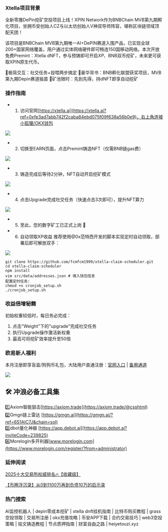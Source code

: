 ### Xtella项目背景
全新零撸DePin挖矿空投项目上线！XPIN Network作为BNBChain MVB第九期孵化项目，坐拥币安创始人CZ与以太坊创始人V神双导师阵容，堪称区块链领域顶配天团！

该项目是BNBChain MVB第九期唯一AI+DePIN赛道入围产品，已实现全球200+国家网络覆盖，用户通过实体网络硬件即可畅连150国移动网络。本次开放免费Premint：Xtella dNFT，参与预铸即可开启$XP、$BNB双币挖矿，未来更可获取XPIN原生代币。

🔸极简交互：社交任务+投喂两步搞定
🔸豪华背书：BNB孵化联盟获奖项目，MVB第九期Depin赛道独苗
🔸矿池限时：先到先得，持dNFT即享自动挖矿

### 操作指南
- 1. 访问官网[https://xtella.ai](https://xtella.ai?ref=0xfe3ad7abb742f2caba84ebd075f09f638a56b0e9)，右上角连接小狐狸/OKX钱包

[![](https://307e939.webp.li/20250425110759795.png)](https://btc8848.com/top-10-exchanges)

- 2. 切换至EARN页面，点击Premint铸造NFT（仅需BNB链gas费）

[![](https://307e939.webp.li/20250425111012292.png)](https://btc8848.com/top-10-exchanges)

- 3. 铸造完成后等待2分钟，NFT自动开启挖矿模式

[![](https://307e939.webp.li/20250425111156618.png)](https://btc8848.com/top-10-exchanges)

- 4. 点击Upgrade完成社交任务（快速点击3次即可），提升NFT算力

[![](https://307e939.webp.li/20250425111227224.png)](https://btc8848.com/top-10-exchanges)

- 5. 至此，您的数字矿工已正式上岗 🚀

- 6. 自动领取XP收益
推荐使用@0x范特西开发的脚本实现定时自动领取，部署后即可解放双手：

[![](https://307e939.webp.li/20250425111537064.png)](https://btc8848.com/top-10-exchanges)

```
git clone https://github.com/fcmfcm1999/xtella-claim-scheduler.git
cd xtella-claim-scheduler
npm install
vim src/data/addresses.json # 填入钱包信息
配置定时任务:
chmod +x cronjob_setup.sh
./cronjob_setup.sh
```

### 收益倍增秘籍
初始权重较低时，每日务必完成：
1. 点击"Weight"下的"upgrade"完成社交任务
2. 执行Upgrade操作激活新权重
3. 最高可将挖矿效率提升至50倍

### 欧易新人福利
本月注册即享盲盒/狗狗币礼包，大陆用户直通注册：[官网入口](https://www.okx.com/zh-hans/join/74873351) | [备用通道](https://www.chouyi.world/zh-hans/join/18639032)

[![](https://fe095ec.webp.li/top-10-exchanges-001.jpg)](https://www.chouyi.world/zh-hans/join/18639032)

## 🛠️ 冲浪必备工具集
1️⃣Axiom智能狙击[https://axiom.trade](https://axiom.trade/@csshtml)  
2️⃣Gmgn链上雷达 [https://gmgn.ai](https://gmgn.ai/?ref=6S1AIC7J&chain=sol)  
3️⃣dbot量化神器 [https://app.debot.ai](https://app.debot.ai?inviteCode=239825)  
4️⃣Morelogin多开利器[www.morelogin.com](https://www.morelogin.com/register/?from=administrator)  

### 延伸阅读
[2025十大交易所权威排名🔥【收藏级】](https://btc8848.com/top-10-exchanges/)

[【币圈浮沉录】从0到1100万再到负债10万的启示录](https://heiyetouzi.xyz/biquanstory001/)

### 热门搜索
AI监控机器人 | depin零成本挖矿 | xtella dnft挂机指南 | 比特币购买教程 | grass空投领取 | 交易所注册 | okx充值攻略 | 币安APP下载 | 合约交易技巧 | web3空投策略 | 铭文铸造教程 | 节点质押指南 | 财富自由之路 | heiyetouzi.xyz